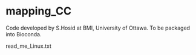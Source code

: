 # mapping_CC
Code developed by S.Hosid at BMI, University of Ottawa. To be packaged into Bioconda. 

read_me_Linux.txt

